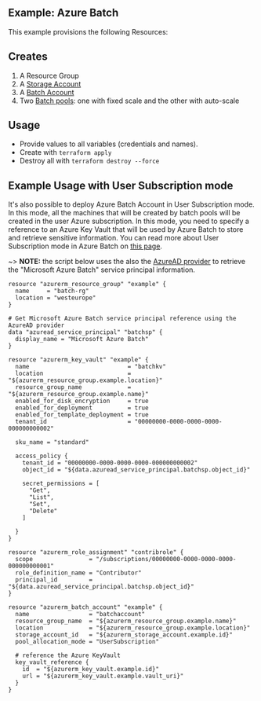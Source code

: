 ## Example: Azure Batch

This example provisions the following Resources:

## Creates

1. A Resource Group
2. A [Storage Account](https://docs.microsoft.com/en-us/azure/batch/batch-api-basics#azure-storage-account)
3. A [Batch Account](https://docs.microsoft.com/en-us/azure/batch/batch-api-basics#account)
4. Two [Batch pools](https://docs.microsoft.com/en-us/azure/batch/batch-api-basics#pool): one with fixed scale and the other with auto-scale

## Usage

- Provide values to all variables (credentials and names).
- Create with `terraform apply`
- Destroy all with `terraform destroy --force`

## Example Usage with User Subscription mode

It's also possible to deploy Azure Batch Account in User Subscription mode. In this mode, all the machines that will be created by batch pools will be created in the user Azure subscription. In this mode, you need to specify a reference to an Azure Key Vault that will be used by Azure Batch to store and retrieve sensitive information. You can read more about User Subscription mode in Azure Batch on [this page](https://docs.microsoft.com/en-us/azure/batch/batch-api-basics#account).

~> **NOTE:** the script below uses the also the [AzureAD provider](https://www.terraform.io/docs/providers/azuread/) to retrieve the "Microsoft Azure Batch" service principal information.


```hcl
resource "azurerm_resource_group" "example" {
  name     = "batch-rg"
  location = "westeurope"
}

# Get Microsoft Azure Batch service principal reference using the AzureAD provider
data "azuread_service_principal" "batchsp" {
  display_name = "Microsoft Azure Batch"
}

resource "azurerm_key_vault" "example" {
  name                            = "batchkv"
  location                        = "${azurerm_resource_group.example.location}"
  resource_group_name             = "${azurerm_resource_group.example.name}"
  enabled_for_disk_encryption     = true
  enabled_for_deployment          = true
  enabled_for_template_deployment = true
  tenant_id                       = "00000000-0000-0000-0000-000000000002"

  sku_name = "standard"

  access_policy {
    tenant_id = "00000000-0000-0000-0000-000000000002"
    object_id = "${data.azuread_service_principal.batchsp.object_id}"

    secret_permissions = [
      "Get",
      "List",
      "Set",
      "Delete"
    ]

  }
}

resource "azurerm_role_assignment" "contribrole" {
  scope                = "/subscriptions/00000000-0000-0000-0000-000000000001"
  role_definition_name = "Contributor"
  principal_id         = "${data.azuread_service_principal.batchsp.object_id}"
}

resource "azurerm_batch_account" "example" {
  name                 = "batchaccount"
  resource_group_name  = "${azurerm_resource_group.example.name}"
  location             = "${azurerm_resource_group.example.location}"
  storage_account_id   = "${azurerm_storage_account.example.id}"
  pool_allocation_mode = "UserSubscription"
  
  # reference the Azure KeyVault
  key_vault_reference {
    id  = "${azurerm_key_vault.example.id}"
    url = "${azurerm_key_vault.example.vault_uri}"
  }
}
```